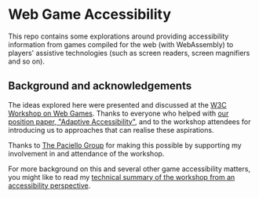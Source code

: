 Web Game Accessibility
======================

This repo contains some explorations around providing accessibility information from games compiled for the web (with WebAssembly) to players' assistive technologies (such as screen readers, screen magnifiers and so on).

Background and acknowledgements
-------------------------------

The ideas explored here were presented and discussed at the [W3C Workshop on Web Games](https://www.w3.org/2018/12/games-workshop/). Thanks to everyone who helped with [our position paper, "Adaptive Accessibility"](https://www.w3.org/2018/12/games-workshop/papers/web-games-adaptive-accessibility.html), and to the workshop attendees for introducing us to approaches that can realise these aspirations.

Thanks to [The Paciello Group](https://www.paciellogroup.com/) for making this possible by supporting my involvement in and attendance of the workshop.

For more background on this and several other game accessibility matters, you might like to read my [technical summary of the workshop from an accessibility perspective](http://matatk.agrip.org.uk/articles/w3c-workshop-on-web-games/).